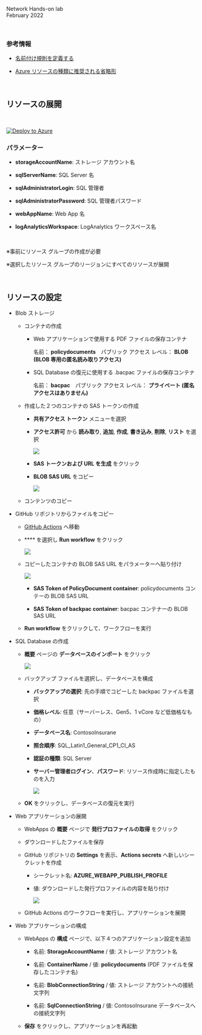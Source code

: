 Network Hands-on lab  
February 2022

<br />

### 参考情報
- <a href="https://docs.microsoft.com/ja-jp/azure/cloud-adoption-framework/ready/azure-best-practices/resource-naming">名前付け規則を定義する</a>

- <a href="https://docs.microsoft.com/ja-jp/azure/cloud-adoption-framework/ready/azure-best-practices/resource-abbreviations">Azure リソースの種類に推奨される省略形</a>

<br />

## リソースの展開

<br />

[![Deploy to Azure](https://aka.ms/deploytoazurebutton)](https://portal.azure.com/#create/Microsoft.Template/uri/https%3A%2F%2Fraw.githubusercontent.com%2Fkohei3110%2FPaaS-Management-Hands-on-Lab%2Fmaster%2Ftemplates%2Fdeploy-azure-resources.json)

### パラメーター

- **storageAccountName**: ストレージ アカウント名

- **sqlServerName**: SQL Server 名

- **sqlAdministratorLogin**: SQL 管理者

- **sqlAdministratorPassword**: SQL 管理者パスワード

- **webAppName**: Web App 名

- **logAnalyticsWorkspace**: LogAnalytics ワークスペース名

<br />

※事前にリソース グループの作成が必要

※選択したリソース グループのリージョンにすべてのリソースが展開

<br />

## リソースの設定

- Blob ストレージ

  - コンテナの作成

    - Web アプリケーションで使用する PDF ファイルの保存コンテナ
    
      名前： **policydocuments**　パブリック アクセス レベル： **BLOB (BLOB 専用の匿名読み取りアクセス)**

    - SQL Database の復元に使用する .bacpac ファイルの保存コンテナ
    
      名前： **bacpac**　パブリック アクセス レベル： **プライベート (匿名アクセスはありません)**

  - 作成した２つのコンテナの SAS トークンの作成

    - **共有アクセス トークン** メニューを選択

    - **アクセス許可** から **読み取り**, **追加**, **作成**, **書き込み**, **削除**, **リスト** を選択

      <img src="images/create-sas-token-01.png" />

    - **SAS トークンおよび URL を生成** をクリック

    - **BLOB SAS URL** をコピー

      <img src="images/create-sas-token-02.png" />

  - コンテンツのコピー

- GitHub リポジトリからファイルをコピー

  - <a href="../../actions">GitHub Actions</a> へ移動

  - **** を選択し **Run workflow** をクリック

    <img src="images/launch-workflow-01.png" />
  
  - コピーしたコンテナの BLOB SAS URL をパラメーターへ貼り付け

    <img src="images/launch-workflow-02.png" />

    - **SAS Token of PolicyDocument container**: policydocuments コンテーの BLOB SAS URL

    - **SAS Token of backpac container**: bacpac コンテナーの BLOB SAS URL

  - **Run workflow** をクリックして、ワークフローを実行

- SQL Database の作成

  - **概要** ページの **データベースのインポート** をクリック

    <img src="images/import-database-01.png" />
  
  - バックアップ ファイルを選択し、データベースを構成

    - **バックアップの選択**: 先の手順でコピーした backpac ファイルを選択

    - **価格レベル**: 任意（サーバーレス、Gen5、1 vCore など低価格なもの）

    - **データベース名**: ContosoInsurane

    - **照合順序**: SQL_Latin1_General_CP1_CI_AS

    - **認証の種類**: SQL Server

    - **サーバー管理者ログイン**、**パスワード**: リソース作成時に指定したものを入力

      <img src="images/import-database-02.png" />
  
  - **OK** をクリックし、データベースの復元を実行

- Web アプリケーションの展開

  - WebApps の **概要** ページで **発行プロファイルの取得** をクリック

  - ダウンロードしたファイルを保存

  - GitHub リポジトリの **Settings** を表示、**Actions secrets** へ新しいシークレットを作成

    - シークレット名: **AZURE_WEBAPP_PUBLISH_PROFILE**

    - 値: ダウンロードした発行プロファイルの内容を貼り付け

      <img src="images/add-new-secret.png" />
  
  - GitHub Actions のワークフローを実行し、アプリケーションを展開

- Web アプリケーションの構成

  - WebApps の **構成** ページで、以下４つのアプリケーション設定を追加

    - 名前: **StorageAccountName** / 値: ストレージ アカウント名

    - 名前: **ContainerName** / 値: **policydocuments**  (PDF ファイルを保存したコンテナ名)

    - 名前: **BlobConnectionString** / 値: ストレージ アカウントへの接続文字列

    - 名前: **SqlConnectionString** / 値: ContosoInsurane データベースへの接続文字列
  
  - **保存** をクリックし、アプリケーションを再起動
